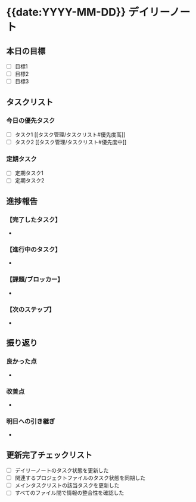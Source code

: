 # {{date:YYYY-MM-DD}} デイリーノート

## 本日の目標

- [ ] 目標1
- [ ] 目標2
- [ ] 目標3

## タスクリスト

### 今日の優先タスク
- [ ] タスク1 [[タスク管理/タスクリスト#優先度高]]
- [ ] タスク2 [[タスク管理/タスクリスト#優先度中]]

### 定期タスク
- [ ] 定期タスク1
- [ ] 定期タスク2

## 進捗報告

### 【完了したタスク】
- 

### 【進行中のタスク】
- 

### 【課題/ブロッカー】
- 

### 【次のステップ】
- 

## 振り返り

### 良かった点
- 

### 改善点
- 

### 明日への引き継ぎ
- 

## 更新完了チェックリスト
- [ ] デイリーノートのタスク状態を更新した
- [ ] 関連するプロジェクトファイルのタスク状態を同期した
- [ ] メインタスクリストの該当タスクを更新した
- [ ] すべてのファイル間で情報の整合性を確認した
